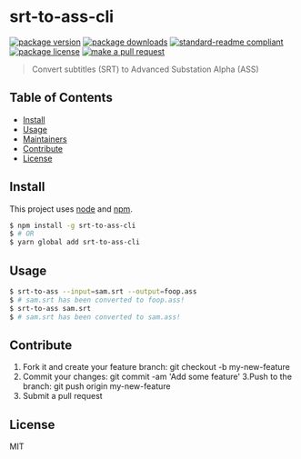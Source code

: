 
# srt-to-ass-cli
[![package version](https://img.shields.io/npm/v/srt-to-ass-cli.svg?style=flat-square)](https://npmjs.org/package/srt-to-ass-cli)
[![package downloads](https://img.shields.io/npm/dm/srt-to-ass-cli.svg?style=flat-square)](https://npmjs.org/package/srt-to-ass-cli)
[![standard-readme compliant](https://img.shields.io/badge/readme%20style-standard-brightgreen.svg?style=flat-square)](https://github.com/RichardLitt/standard-readme)
[![package license](https://img.shields.io/npm/l/srt-to-ass-cli.svg?style=flat-square)](https://npmjs.org/package/srt-to-ass-cli)
[![make a pull request](https://img.shields.io/badge/PRs-welcome-brightgreen.svg?style=flat-square)](http://makeapullrequest.com)

> Convert subtitles (SRT) to Advanced Substation Alpha (ASS)

## Table of Contents

- [Install](#install)
- [Usage](#usage)
- [Maintainers](#maintainers)
- [Contribute](#contribute)
- [License](#License)

## Install

This project uses [node](https://nodejs.org) and [npm](https://www.npmjs.com). 

```sh
$ npm install -g srt-to-ass-cli
$ # OR
$ yarn global add srt-to-ass-cli
```

## Usage

```sh
$ srt-to-ass --input=sam.srt --output=foop.ass
$ # sam.srt has been converted to foop.ass!
$ srt-to-ass sam.srt
$ # sam.srt has been converted to sam.ass!
```

## Contribute

1. Fork it and create your feature branch: git checkout -b my-new-feature
2. Commit your changes: git commit -am 'Add some feature'
3.Push to the branch: git push origin my-new-feature 
4. Submit a pull request

## License

MIT
    